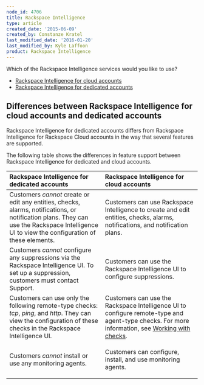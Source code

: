 ```yaml
---
node_id: 4706
title: Rackspace Intelligence
type: article
created_date: '2015-06-09'
created_by: Constanze Kratel
last_modified_date: '2016-01-20'
last_modified_by: Kyle Laffoon
product: Rackspace Intelligence
---
```


Which of the Rackspace Intelligence services would you like to use?

-   [Rackspace Intelligence for cloud
    accounts](/how-to/getting-started-with-rackspace-intelligence-for-the-cloud)
-   [Rackspace Intelligence for dedicated
    accounts](/how-to/getting-started-with-rackspace-intelligence-for-dedicated-accounts)

Differences between Rackspace Intelligence for cloud accounts and dedicated accounts
------------------------------------------------------------------------------------

Rackspace Intelligence for dedicated accounts differs from Rackspace
Intelligence for Rackspace Cloud accounts in the way that several
features are supported.

The following table shows the differences in feature support between
Rackspace Intelligence for dedicated and cloud accounts.

<table>
<colgroup>
<col width="50%" />
<col width="50%" />
</colgroup>
<thead>
<tr class="header">
<th align="left">Rackspace Intelligence for dedicated accounts</th>
<th align="left">Rackspace Intelligence for cloud accounts</th>
</tr>
</thead>
<tbody>
<tr class="odd">
<td align="left">Customers <em>cannot</em> create or edit any entities, checks, alarms, notifications, or notification plans. They can use the Rackspace Intelligence UI to view the configuration of these elements.</td>
<td align="left">Customers can use Rackspace Intelligence to create and edit entities, checks, alarms, notifications, and notification plans.</td>
</tr>
<tr class="even">
<td align="left">Customers <em>cannot</em> configure any suppressions via the Rackspace Intelligence UI. To set up a suppression, customers must contact Support.</td>
<td align="left">Customers can use the Rackspace Intelligence UI to configure suppressions.</td>
</tr>
<tr class="odd">
<td align="left">Customers can use only the following remote-type checks: <em>tcp</em>, <em>ping</em>, and <em>http</em>. They can view the configuration of these checks in the Rackspace Intelligence UI.</td>
<td align="left">Customers can use the Rackspace Intelligence UI to configure remote-type and agent-type checks. For more information, see <a href="/how-to/working-with-checks">Working with checks</a>.</td>
</tr>
<tr class="even">
<td align="left">Customers <em>cannot</em> install or use any monitoring agents.</td>
<td align="left"><p>Customers can configure, install, and use monitoring agents.</p></td>
</tr>
</tbody>
</table>





